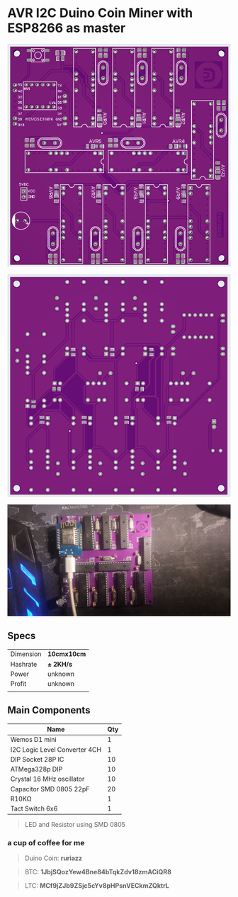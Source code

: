 # AVR I2C Duino Coin Miner with ESP8266 as master

![Top](https://github.com/ruriazz/avr-i2c-duinocoin-miner-esp8266/blob/master/screenshoot/top.png?raw=true)

![Bottom](https://github.com/ruriazz/avr-i2c-duinocoin-miner-esp8266/blob/master/screenshoot/bottom.png?raw=true)

![Bottom](https://github.com/ruriazz/avr-i2c-duinocoin-miner-esp8266/blob/master/screenshoot/IMG_20211216_113245.jpg?raw=true)

## Specs

| | |
| ------ | ------ |
| Dimension | **10cmx10cm** |
| Hashrate | **± 2KH/s** |
| Power | unknown |
| Profit | unknown |
| | |

## Main Components

| Name | Qty |
| ------ | ------ |
| Wemos D1 mini | 1 |
| I2C Logic Level Converter 4CH | 1 |
| DIP Socket 28P IC | 10 |
| ATMega328p DIP | 10 |
| Crystal 16 MHz oscillator | 10 |
| Capacitor SMD 0805 22pF | 20 |
| R10KΩ | 1 |
| Tact Switch 6x6 | 1 |

> LED and Resistor using SMD 0805

### a cup of coffee for me 
> Duino Coin:
**ruriazz**

> BTC:
**1JbjSQozYew4Bne84bTqkZdv18zmACiQR8**

> LTC:
**MCf9jZJb9ZSjc5cYv8pHPsnVECkmZQktrL**
